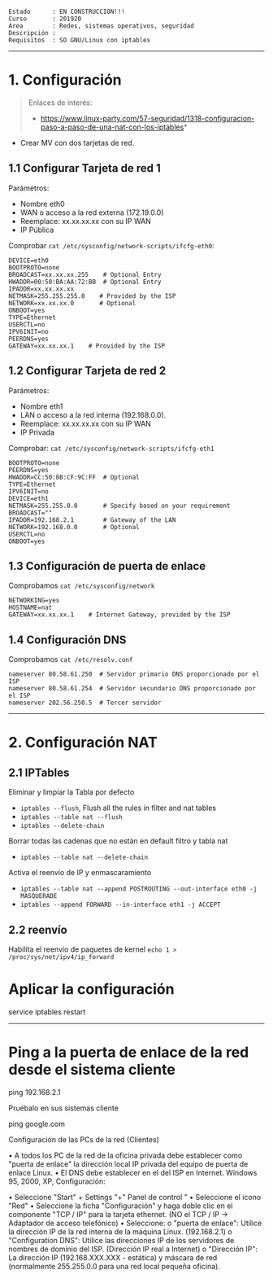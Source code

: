 
```
Estado      : EN CONSTRUCCION!!!
Curso       : 201920
Area        : Redes, sistemas operativos, seguridad
Descripción :
Requisitos  : SO GNU/Linux con iptables
```

---
# 1. Configuración

> Enlaces de interés:
> * https://www.linux-party.com/57-seguridad/1318-configuracion-paso-a-paso-de-una-nat-con-los-iptables*

* Crear MV con dos tarjetas de red.

## 1.1 Configurar Tarjeta de red 1

Parámetros:
* Nombre eth0
* WAN o acceso a la red externa (172.19.0.0)
* Reemplace: xx.xx.xx.xx con su IP WAN
* IP Pública

Comprobar `cat /etc/sysconfig/network-scripts/ifcfg-eth0`:

```
DEVICE=eth0
BOOTPROTO=none
BROADCAST=xx.xx.xx.255    # Optional Entry
HWADDR=00:50:BA:AA:72:BB  # Optional Entry
IPADDR=xx.xx.xx.xx
NETMASK=255.255.255.0    # Provided by the ISP
NETWORK=xx.xx.xx.0       # Optional
ONBOOT=yes
TYPE=Ethernet
USERCTL=no
IPV6INIT=no
PEERDNS=yes
GATEWAY=xx.xx.xx.1    # Provided by the ISP
```

## 1.2 Configurar Tarjeta de red 2

Parámetros:
* Nombre eth1
* LAN o acceso a la red interna (192.168.0.0).
* Reemplace: xx.xx.xx.xx con su IP WAN
* IP Privada

Comprobar: `cat /etc/sysconfig/network-scripts/ifcfg-eth1`

```
BOOTPROTO=none
PEERDNS=yes
HWADDR=CC:50:8B:CF:9C:FF  # Optional
TYPE=Ethernet
IPV6INIT=no
DEVICE=eth1
NETMASK=255.255.0.0       # Specify based on your requirement
BROADCAST=""
IPADDR=192.168.2.1        # Gateway of the LAN
NETWORK=192.168.0.0       # Optional
USERCTL=no
ONBOOT=yes
```

## 1.3 Configuración de puerta de enlace

Comprobamos `cat /etc/sysconfig/network`
```
NETWORKING=yes
HOSTNAME=nat
GATEWAY=xx.xx.xx.1    # Internet Gateway, provided by the ISP
```

## 1.4 Configuración DNS

Comprobamos `cat /etc/resolv.conf`

```
nameserver 80.58.61.250  # Servidor primario DNS proporcionado por el ISP
nameserver 80.58.61.254  # Servidor secundario DNS proporcionado por el ISP
nameserver 202.56.250.5  # Tercer servidor
```

---
# 2. Configuración NAT

## 2.1 IPTables

Eliminar y limpiar la Tabla por defecto
* `iptables --flush`, Flush all the rules in filter and nat tables
* `iptables --table nat --flush`
* `iptables --delete-chain`

Borrar todas las cadenas que no están en default filtro y tabla nat
* `iptables --table nat --delete-chain`

Activa el reenvío de IP y enmascaramiento
* `iptables --table nat --append POSTROUTING --out-interface eth0 -j MASQUERADE`
* `iptables --append FORWARD --in-interface eth1 -j ACCEPT`

## 2.2 reenvío

Habilita el reenvío de paquetes de kernel
`echo 1 > /proc/sys/net/ipv4/ip_forward`

# Aplicar la configuración

service iptables restart

---

# Ping a la puerta de enlace de la red desde el sistema cliente

ping 192.168.2.1

Pruébalo en sus sistemas cliente

ping google.com

Configuración de las PCs de la red (Clientes)

• A todos los PC de la red de la oficina privada debe establecer como "puerta de enlace"  la dirección local IP privada del equipo de puerta de enlace Linux.
• El DNS debe establecer en el del ISP en Internet.
Windows 95, 2000, XP, Configuración:

• Seleccione "Start" + Settings "+" Panel de control "
• Seleccione el icono "Red"
• Seleccione la ficha "Configuración" y haga doble clic en el componente "TCP / IP" para la tarjeta ethernet. (NO el TCP / IP -> Adaptador de acceso telefónico)
• Seleccione:
o "puerta de enlace": Utilice la dirección IP de la red interna de la máquina Linux. (192.168.2.1)
o "Configuration DNS": Utilice las direcciones IP de los servidores de nombres de dominio del ISP. (Dirección IP real a Internet)
o "Dirección IP": La dirección IP (192.168.XXX.XXX - estática) y máscara de red (normalmente 255.255.0.0 para una red local pequeña oficina).
